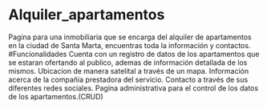 # Alquiler_apartamentos
Pagina para una inmobiliaria que se encarga del alquiler de apartamentos en la ciudad de Santa Marta, encuentras toda la información y contactos.
#Funcionalidades
Cuenta con un registro de datos de los apartamentos que se estaran ofertando al publico, ademas de información detallada de los mismos.
Ubicacion de manera satelital a través de un mapa.
Información acerca de la compañia prestadora del servicio.
Contacto a través de sus diferentes redes sociales.
Pagina administrativa para el control de los datos de los apartamentos.(CRUD)
